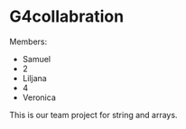 # G4collabration

Members:
- Samuel
- 2
- Liljana
- 4
- Veronica

This is our team project for string and arrays.